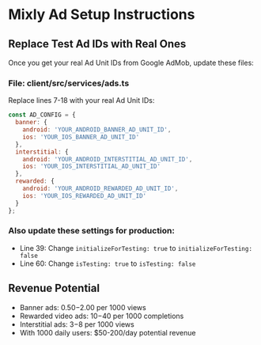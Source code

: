 # Mixly Ad Setup Instructions

## Replace Test Ad IDs with Real Ones

Once you get your real Ad Unit IDs from Google AdMob, update these files:

### File: client/src/services/ads.ts
Replace lines 7-18 with your real Ad Unit IDs:

```javascript
const AD_CONFIG = {
  banner: {
    android: 'YOUR_ANDROID_BANNER_AD_UNIT_ID',
    ios: 'YOUR_IOS_BANNER_AD_UNIT_ID'
  },
  interstitial: {
    android: 'YOUR_ANDROID_INTERSTITIAL_AD_UNIT_ID', 
    ios: 'YOUR_IOS_INTERSTITIAL_AD_UNIT_ID'
  },
  rewarded: {
    android: 'YOUR_ANDROID_REWARDED_AD_UNIT_ID',
    ios: 'YOUR_IOS_REWARDED_AD_UNIT_ID'
  }
};
```

### Also update these settings for production:
- Line 39: Change `initializeForTesting: true` to `initializeForTesting: false`
- Line 60: Change `isTesting: true` to `isTesting: false`

## Revenue Potential
- Banner ads: $0.50-$2.00 per 1000 views
- Rewarded video ads: $10-$40 per 1000 completions  
- Interstitial ads: $3-$8 per 1000 views
- With 1000 daily users: $50-200/day potential revenue